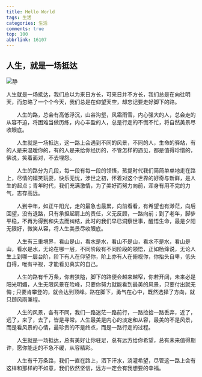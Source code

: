 ```yaml
---
title: Hello World
tags: 生活
categories: 生活
comments: true
top: 100
abbrlink: 16107
---
```

## 人生，就是一场抵达

![静][1]

人生就是一场抵达，我们总以为来日方长，可来日并不方长，我们总是在向往明天，而忽略了一个个今天，我们总是在仰望天空，却忘记要走好脚下的路。

　　人生的路，总会有高低浮沉，山谷沟壑，风霜雨雪，内心强大的人，总会走的从容不迫，将困难当做历练，内心丰盈的人，总是行走的不慌不忙，将自然美景尽收眼底。

<!-- more -->

　　人生就是一场抵达，这一路上会遇到不同的风景，不同的人，生命的驿站，有的人是来温暧你的，有的人是来给你经历的，不管怎样的遇见，都是值得珍惜的，佛说，笑着面对，不去埋怨。

　　人生的路分为几段，每一段有每一段的领悟，孩提时代我们简简单单地走在路上，尽情的嬉笑玩耍，快乐无忧，涉世之初，怀着对这个世界的好奇与新鲜，是人生的起点；青年时代，我们充满激情，为了美好而努力向前，浑身有用不完的力气，志存高远。

　　人到中年，如正午阳光，走的最急也最累，向前看看，有希望也有渺茫，向后回望，没有退路，只有承担起肩上的责任，义无反顾，一路向前；到了老年，脚步平稳，不再为得到和失去而纠结，此时的我们早已洞察世事，醒悟生命，最是夕阳无限好，微笑从容，将人生美景尽收眼底。

　　人生有三重境界，看山是山，看水是水，看山不是山，看水不是水，看山是山，看水是水，无论在哪一层，不同阶段有不同阶段的领悟，正如杨绛说，无论人生上到哪一层台阶，阶下有人在仰望你，阶上亦有人在俯视你，你抬头自卑，低头自得，唯有平视，才能看见真实的自己。

　　人生的路有千万条，你若狭隘，脚下的路便会越来越窄，你若开阔，未来必是阳光明媚，人生无限风景在险峰，只要你努力就能看到最美的风景，只要付出就无悔 ; 只要肯攀登的，就会达到顶峰。路在脚下，勇气在心中，既然选择了方向，就只顾风雨兼程。

　　人生的风景，各有不同，我们一路迷茫一路前行，一路捡拾一路丢弃，近了，远了，来了，去了，皆是寻常。人生最美是内心的淡定和从容，最美的不是风景，而是看风景的心情，最珍贵的不是终点，而是一路行走的过程。

　　人生就是一场抵达，总有美好让你驻足，总有远方给你希望，总有未来值得期许，愿你能走的不急不缓，从容精彩。

　　人生有千万条路，我们一直在路上，洒下汗水，浇灌希望，尽管这一路上会有这样和那样的不如意，我们依然坚信，远方一定会有我想要的幸福。


  [1]: http://prl6c63q7.bkt.clouddn.com/beautiyful.jpg